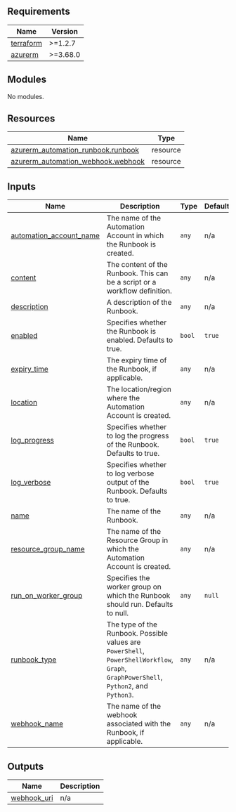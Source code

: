 

## Requirements

| Name | Version |
|------|---------|
| <a name="requirement_terraform"></a> [terraform](#requirement\_terraform) | >=1.2.7 |
| <a name="requirement_azurerm"></a> [azurerm](#requirement\_azurerm) | >=3.68.0 |

## Modules

No modules.

## Resources

| Name | Type |
|------|------|
| [azurerm_automation_runbook.runbook](https://registry.terraform.io/providers/hashicorp/azurerm/latest/docs/resources/automation_runbook) | resource |
| [azurerm_automation_webhook.webhook](https://registry.terraform.io/providers/hashicorp/azurerm/latest/docs/resources/automation_webhook) | resource |



## Inputs

| Name | Description | Type | Default | Required |
|------|-------------|------|---------|:--------:|
| <a name="input_automation_account_name"></a> [automation\_account\_name](#input\_automation\_account\_name) | The name of the Automation Account in which the Runbook is created. | `any` | n/a | yes |
| <a name="input_content"></a> [content](#input\_content) | The content of the Runbook. This can be a script or a workflow definition. | `any` | n/a | yes |
| <a name="input_description"></a> [description](#input\_description) | A description of the Runbook. | `any` | n/a | yes |
| <a name="input_enabled"></a> [enabled](#input\_enabled) | Specifies whether the Runbook is enabled. Defaults to true. | `bool` | `true` | no |
| <a name="input_expiry_time"></a> [expiry\_time](#input\_expiry\_time) | The expiry time of the Runbook, if applicable. | `any` | n/a | yes |
| <a name="input_location"></a> [location](#input\_location) | The location/region where the Automation Account is created. | `any` | n/a | yes |
| <a name="input_log_progress"></a> [log\_progress](#input\_log\_progress) | Specifies whether to log the progress of the Runbook. Defaults to true. | `bool` | `true` | no |
| <a name="input_log_verbose"></a> [log\_verbose](#input\_log\_verbose) | Specifies whether to log verbose output of the Runbook. Defaults to true. | `bool` | `true` | no |
| <a name="input_name"></a> [name](#input\_name) | The name of the Runbook. | `any` | n/a | yes |
| <a name="input_resource_group_name"></a> [resource\_group\_name](#input\_resource\_group\_name) | The name of the Resource Group in which the Automation Account is created. | `any` | n/a | yes |
| <a name="input_run_on_worker_group"></a> [run\_on\_worker\_group](#input\_run\_on\_worker\_group) | Specifies the worker group on which the Runbook should run. Defaults to null. | `any` | `null` | no |
| <a name="input_runbook_type"></a> [runbook\_type](#input\_runbook\_type) | The type of the Runbook. Possible values are `PowerShell`, `PowerShellWorkflow`, `Graph`, `GraphPowerShell`, `Python2`, and `Python3`. | `any` | n/a | yes |
| <a name="input_webhook_name"></a> [webhook\_name](#input\_webhook\_name) | The name of the webhook associated with the Runbook, if applicable. | `any` | n/a | yes |

## Outputs

| Name | Description |
|------|-------------|
| <a name="output_webhook_uri"></a> [webhook\_uri](#output\_webhook\_uri) | n/a |
